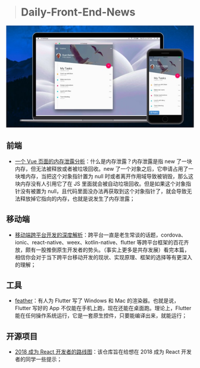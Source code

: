 > # Daily-Front-End-News

[![cover][img]][link]

[img]: https://github.com/fengshangwuqi/Daily-Front-End-News/blob/master/history/2018/07/08/feather.jpg "feather"
[link]: https://feather-apps.com/

## 前端

- [一个 Vue 页面的内存泄露分析](https://zhuanlan.zhihu.com/p/38448752)：什么是内存泄露？内存泄露是指 new 了一块内存，但无法被释放或者被垃圾回收。new 了一个对象之后，它申请占用了一块堆内存，当把这个对象指针置为 null 时或者离开作用域导致被销毁，那么这块内存没有人引用它了在 JS 里面就会被自动垃圾回收。但是如果这个对象指针没有被置为 null，且代码里面没办法再获取到这个对象指针了，就会导致无法释放掉它指向的内存，也就是说发生了内存泄露；

## 移动端

- [移动端跨平台开发的深度解析](移动端跨平台开发的深度解析)：跨平台一直是老生常谈的话题，cordova、ionic、react-native、weex、kotlin-native、flutter 等跨平台框架的百花齐放，颇有一股推倒原生开发者的势头。（事实上更多是共存发展）看完本篇，相信你会对于当下跨平台移动开发的现状、实现原理、框架的选择等有更深入的理解；

## 工具

- [feather](https://feather-apps.com/)：有人为 Flutter 写了 Windows 和 Mac 的渲染器。也就是说，Flutter 写好的 App 不仅能在手机上跑，现在还能在桌面跑。理论上，Flutter 能在任何操作系统运行，它是一套原生控件，只要能编译出来，就能运行；

## 开源项目

- [2018 成为 React 开发者的路线图](https://github.com/adam-golab/react-developer-roadmap)：该仓库旨在给想在 2018 成为 React 开发者的同学一些提示；

